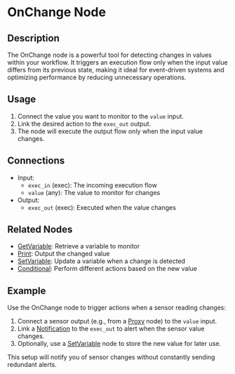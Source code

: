# OnChange Node

## Description
The OnChange node is a powerful tool for detecting changes in values within your workflow. It triggers an execution flow only when the input value differs from its previous state, making it ideal for event-driven systems and optimizing performance by reducing unnecessary operations.

## Usage
1. Connect the value you want to monitor to the `value` input.
2. Link the desired action to the `exec_out` output.
3. The node will execute the output flow only when the input value changes.

## Connections
- Input:
    - `exec_in` (exec): The incoming execution flow
    - `value` (any): The value to monitor for changes
- Output:
    - `exec_out` (exec): Executed when the value changes

## Related Nodes
- [GetVariable](get-variable-node.md): Retrieve a variable to monitor
- [Print](print-node.md): Output the changed value
- [SetVariable](set-variable-node.md): Update a variable when a change is detected
- [Conditional](conditional-node.md): Perform different actions based on the new value

## Example
Use the OnChange node to trigger actions when a sensor reading changes:

1. Connect a sensor output (e.g., from a [Proxy](proxy-node.md) node) to the `value` input.
2. Link a [Notification](notification-node.md) to the `exec_out` to alert when the sensor value changes.
3. Optionally, use a [SetVariable](set-variable-node.md) node to store the new value for later use.

This setup will notify you of sensor changes without constantly sending redundant alerts.